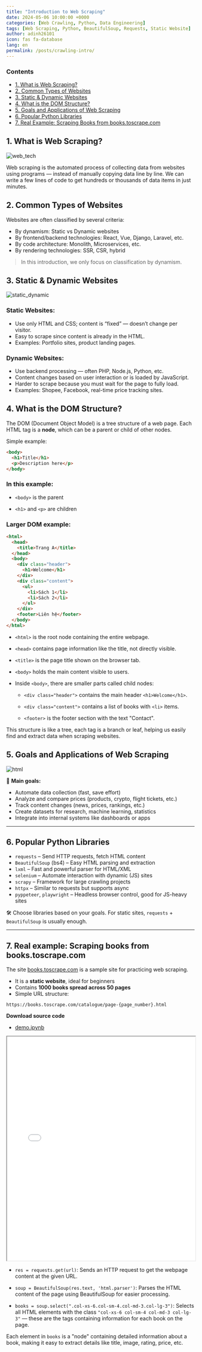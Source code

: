 ```yaml
---
title: "Introduction to Web Scraping"
date: 2024-05-06 10:00:00 +0000
categories: [Web Crawling, Python, Data Engineering]
tags: [Web Scraping, Python, BeautifulSoup, Requests, Static Website]
author: adinh26101
icon: fas fa-database
lang: en
permalink: /posts/crawling-intro/
---
```


### Contents
- [1. What is Web Scraping?](#-what-is-web-scraping)
- [2. Common Types of Websites](#-common-types-of-websites)
- [3. Static & Dynamic Websites](#-static-dynamic-websites)
- [4. What is the DOM Structure?](#-what-is-the-dom-structure)
- [5. Goals and Applications of Web Scraping](#-goals-and-applications-of-web-scraping)
- [6. Popular Python Libraries](#-popular-python-libraries)
- [7. Real Example: Scraping Books from books.toscrape.com](#-real-example-scraping-books-from-bookstoscrapecom)

<a name="-what-is-web-scraping"></a>
## 1. What is Web Scraping?

<p>
  <img src="assets/2024-05-6-crawling-intro/web_tech.png" alt="web_tech"/>
</p>

Web scraping is the automated process of collecting data from websites using programs — instead of manually copying data line by line. We can write a few lines of code to get hundreds or thousands of data items in just minutes.

<a name="-common-types-of-websites"></a>
## 2. Common Types of Websites

Websites are often classified by several criteria:

- By dynamism: Static vs Dynamic websites  
- By frontend/backend technologies: React, Vue, Django, Laravel, etc.  
- By code architecture: Monolith, Microservices, etc.  
- By rendering technologies: SSR, CSR, hybrid  

> In this introduction, we only focus on classification by dynamism.

<a name="-static-dynamic-websites"></a>
## 3. Static & Dynamic Websites

<p>
  <img src="assets/2024-05-6-crawling-intro/static_dynamic.png" alt="static_dynamic"/>
</p>

### Static Websites:

- Use only HTML and CSS; content is “fixed” — doesn’t change per visitor.  
- Easy to scrape since content is already in the HTML.  
- Examples: Portfolio sites, product landing pages.

### Dynamic Websites:

- Use backend processing — often PHP, Node.js, Python, etc.  
- Content changes based on user interaction or is loaded by JavaScript.  
- Harder to scrape because you must wait for the page to fully load.  
- Examples: Shopee, Facebook, real-time price tracking sites.

<a name="-what-is-the-dom-structure"></a>
## 4. What is the DOM Structure?

The DOM (Document Object Model) is a tree structure of a web page. Each HTML tag is a **node**, which can be a parent or child of other nodes.

Simple example:

```html
<body>
  <h1>Title</h1>
  <p>Description here</p>
</body>
```

### In this example:
- `<body>` is the parent

- `<h1>` and `<p>` are children

### Larger DOM example:

```html
<html>
  <head>
    <title>Trang A</title>
  </head>
  <body>
    <div class="header">
      <h1>Welcome</h1>
    </div>
    <div class="content">
      <ul>
        <li>Sách 1</li>
        <li>Sách 2</li>
      </ul>
    </div>
    <footer>Liên hệ</footer>
  </body>
</html>
```
- `<html>` is the root node containing the entire webpage.

- `<head>` contains page information like the title, not directly visible.

- `<title>` is the page title shown on the browser tab.

- `<body>` holds the main content visible to users.

- Inside `<body>`, there are smaller parts called child nodes:

  - `<div class="header">` contains the main header `<h1>Welcome</h1>`.

  - `<div class="content">` contains a list of books with `<li>` items.

  - `<footer>` is the footer section with the text "Contact".

This structure is like a tree, each tag is a branch or leaf, helping us easily find and extract data when scraping websites.

<a name="-goals-and-applications-of-web-scraping"></a>
## 5. Goals and Applications of Web Scraping

<p>
  <img src="assets/2024-05-6-crawling-intro/html.png" alt="html"/>
</p>

🎯 **Main goals:**

- Automate data collection (fast, save effort)  
- Analyze and compare prices (products, crypto, flight tickets, etc.)  
- Track content changes (news, prices, rankings, etc.)  
- Create datasets for research, machine learning, statistics  
- Integrate into internal systems like dashboards or apps

---

<a name="-popular-python-libraries"></a>
## 6. Popular Python Libraries

- `requests` – Send HTTP requests, fetch HTML content  
- `BeautifulSoup` (bs4) – Easy HTML parsing and extraction  
- `lxml` – Fast and powerful parser for HTML/XML  
- `selenium` – Automate interaction with dynamic (JS) sites  
- `scrapy` – Framework for large crawling projects  
- `httpx` – Similar to requests but supports async  
- `pyppeteer`, `playwright` – Headless browser control, good for JS-heavy sites

🛠 Choose libraries based on your goals. For static sites, `requests` + `BeautifulSoup` is usually enough.

---

<a name="-real-example-scraping-books-from-bookstoscrapecom"></a>
## 7. Real example: Scraping books from books.toscrape.com

The site [books.toscrape.com](https://books.toscrape.com) is a sample site for practicing web scraping.

- It is a **static website**, ideal for beginners  
- Contains **1000 books spread across 50 pages**  
- Simple URL structure:

```text
https://books.toscrape.com/catalogue/page-{page_number}.html
```
**Download source code**  
- [demo.ipynb](/assets/2024-05-6-crawling-intro/demo.ipynb)

<iframe src="/assets/2024-05-6-crawling-intro/demo.html" width="100%" height="600px"></iframe>

- `res = requests.get(url)`: Sends an HTTP request to get the webpage content at the given URL.

- `soup = BeautifulSoup(res.text, 'html.parser')`: Parses the HTML content of the page using BeautifulSoup for easier processing.

- `books = soup.select(".col-xs-6.col-sm-4.col-md-3.col-lg-3")`: Selects all HTML elements with the class `"col-xs-6 col-sm-4 col-md-3 col-lg-3"` — these are the tags containing information for each book on the page.

Each element in `books` is a "node" containing detailed information about a book, making it easy to extract details like title, image, rating, price, etc.
